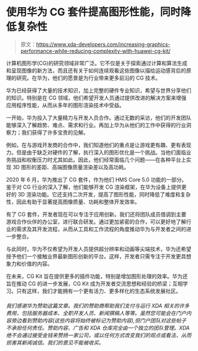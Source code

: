 # 使用华为 CG 套件提高图形性能，同时降低复杂性

> 原文：<https://www.xda-developers.com/increasing-graphics-performance-while-reducing-complexity-with-huawei-cg-kit/>

计算机图形学(CG)的研究领域非常广泛。它不仅是关于探索通过计算和算法生成和呈现图像的新方法，而且还有关于如何连续观看这些图像以描绘运动感背后的原理的研究。在华为，他们的愿景是为行业带来更多前沿的 CG 技术。

华为已经获得了大量的技术知识，加上完整的硬件专业知识，希望与世界分享他们的知识。特别是在 CG 领域，他们希望开发人员通过提供改进的解决方案来增强应用程序性能，从而从多年的图形渲染技术中受益。

一开始，华为投入了大量精力与开发人员合作。通过无数的采访，他们的开发团队能够深入了解趋势、难点、需求和行业。再加上华为从他们的工作中获得的行业洞察力；我们获得了许多宝贵的见解。

例如，在与游戏开发商的合作中，我们知道他们的重点是让游戏更有趣、更有表现力。但是由于缺乏对硬件的了解，执行深入的图形优化是一个挑战。当他们面临业务挑战和权衡压力时尤其如此。因此，他们经常面临几个问题——在各种平台上实现 3D 图形的差距、高端图像质量渲染差以及高功耗。

2020 年 6 月，华为推出了 CG 套件，作为他们 HMS Core 5.0 功能的一部分。鉴于对 CG 行业的深入了解，他们能够开发 CG 渲染框架，在华为设备上提供更好的 3D 渲染功能。它还支持二次开发，提高了图形性能，同时降低了难度和复杂性，因此有助于显著提高图像质量、功耗和整体开发效率。

有了 CG 套件，开发者现在可以专注于应用创新。我们还将团队成员借调到主要游戏合作伙伴的办公室，进行联合研发。通过更加紧密的合作，可以更好地了解行业的需求及其开发流程，从而从工具和工作流程的角度推动华为与开发者之间的进一步整合。

与此同时，华为不仅希望为开发人员提供超分辨率和动画等尖端技术，华为还希望授予他们一个接触业界最新图形创新的平台。这样，开发者只需专注于开发更具想象力和价值的内容。

在未来，CG Kit 旨在提供更多的插件功能，特别是增加图形处理的效率。华为还旨在推动 CG 的进一步发展，CG Kit 成为开发者交流思想和经验的桥梁；互相学习。只有这样，我们才能拥有一个更有活力、更多样化的生态系统发展社区。

###### 我们感谢华为赞助这篇文章。我们的赞助商帮助我们支付与运行 XDA 相关的许多费用，包括服务器成本、全职开发人员、新闻撰稿人等等。虽然您可能会在门户内容旁边看到赞助内容(这些内容将始终被标记为赞助内容),但门户团队对这些帖子不承担任何责任。赞助内容、广告和 XDA 仓库完全由一个独立的团队管理。XDA 绝不会通过接受金钱来赞扬一家公司，或以任何方式改变我们的观点或看法，从而损害其新闻诚信。我们的意见不能被收买。